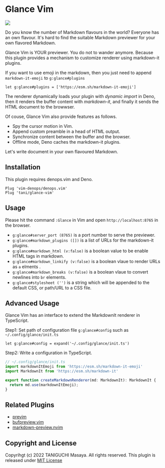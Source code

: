 # Glance Vim
![](https://user-images.githubusercontent.com/5019902/152632510-6c2081f1-213f-4123-9739-bd1fd6e2c765.png)

Do you know the number of Markdown flavours in the world?
Everyone has an own flavour.
It's hard to find the suitable Markdown previewer for your own flavored Markdown.

Glance Vim is YOUR previewer. You do not to wander anymore.
Because this plugin provides a mechanism to customize renderer using markdown-it plugins.

If you want to use emoji in the markdown, then you just need to append `markdown-it-emoji` to `g:glance#plugins`

```vim
let g:glance#plugins = ['https://esm.sh/markdown-it-emoji']
```

The renderer dynamically loads your plugin with _dynamic import_ in Deno,
then it renders the buffer content with _markdown-it_,
and finally it sends the HTML document to the browwser.

Of couse, Glance Vim also provide features as follows.

- Spy the cursor motion in Vim.
- Append custom preamble in a head of HTML output.
- Synchronize content between the buffer and the browser.
- Offline mode, Deno caches the markdown-it plugins.

Let's write document in your own flavoured Markdown.

## Installation

This plugin requires denops.vim and Deno.

```vim
Plug 'vim-denops/denops.vim'
Plug 'tani/glance-vim'
```

## Usage

Please hit the command `:Glance` in Vim and open `http://localhost:8765` in the browser.

- `g:glance#server_port (8765)` is a port number to serve the previewer.
- `g:glance#markdown_plugins ([])` is a list of URLs for the markdown-it plugins.
- `g:glance#markdown_html (v:false)` is a boolean value to be enable HTML tags in markdown.
- `g:glance#markdown_linkify (v:false)` is a boolean vlaue to render URLs as `a` elments .
- `g:glance#markdown_breaks (v:false)` is a boolean vlaue to convert newlines into `br` elements.
- `g:glance#stylesheet ('')` is a string which will be appended to the default CSS, or path/URL to a CSS file.

## Advanced Usage

Glance Vim has an interface to extend the MarkdownIt renderer in TypeScript.

Step1: Set path of configuration file `g:glance#config` such as `~/.config/glance/init.ts`

``` vim
let g:glance#config = expand('~/.config/glance/init.ts')
```

Step2: Write a configuration in TypeScript.

```typescript
// ~/.config/glance/init.ts
import markdownItEmoji from 'https://esm.sh/markdown-it-emoji'
import MarkdownIt from 'https://esm.sh/markdown-it'

export function createMarkdownRenderer(md: MarkdownIt): MarkdownIt {
  return md.use(markdownItEmoji);
}
```

## Related Plugins

- [previm](https://github.com/previm/previm)
- [bufpreview.vim](https://github.com/kat0h/bufpreview.vim)
- [markdown-preview.nvim](https://github.com/iamcco/markdown-preview.nvim)

## Copyright and License

Copyrihgt (c) 2022 TANIGUCHI Masaya. All rights reserved.
This plugin is released under [MIT License](http://git.io/mit-license)
